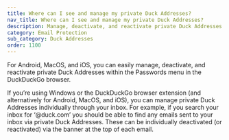 ```yaml
---
title: Where can I see and manage my private Duck Addresses?
nav_title: Where can I see and manage my private Duck Addresses?
description: Manage, deactivate, and reactivate private Duck Addresses within the Passwords menu in the DuckDuckGo browser.
category: Email Protection
sub_category: Duck Addresses
order: 1100
---
```


For Android, MacOS, and iOS, you can easily manage, deactivate, and reactivate private Duck Addresses within the Passwords menu in the DuckDuckGo browser.

If you’re using Windows or the DuckDuckGo browser extension (and alternatively for Android, MacOS, and iOS), you can manage private Duck Addresses individually through your inbox. For example, if you search your inbox for ‘@duck.com’ you should be able to find any emails sent to your inbox via private Duck Addresses. These can be individually deactivated (or reactivated) via the banner at the top of each email.
